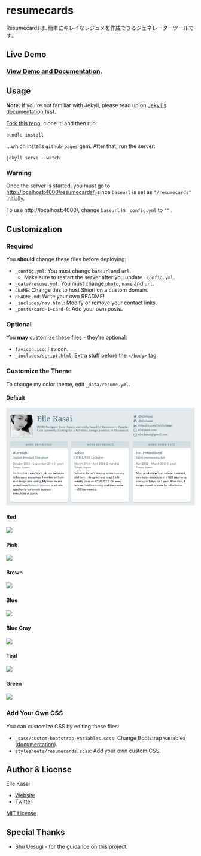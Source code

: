 # resumecards

Resumecardsは､簡単にキレイなレジュメを作成できるジェネレーターツールです｡

## Live Demo

### [View Demo and Documentation](http://ellekasai.github.io/resumecards).

## Usage

**Note:** If you're not familiar with Jekyll, please read up on [Jekyll's documentation](http://jekyllrb.com/) first.

[Fork this repo](http://github.com/ellekasai/resumecard/fork), clone it, and then run:

```
bundle install
```

...which installs `github-pages` gem. After that, run the server:

```
jekyll serve --watch
```
### Warning

Once the server is started, you must go to [http://localhost:4000/resumecards/](http://localhost:4000/resumecards/), since `baseurl` is set as `"/resumecards"` initially.

To use  http://localhost:4000/, change `baseurl` in `_config.yml` to `""` .

## Customization

### Required

You **should** change these files before deploying:

* `_config.yml`: You must change `baseurl`and `url`.
  * Make sure to restart the server after you update `_config.yml`.
* `_data/resume.yml`: You must change `photo`, `name` and `url`.
* `CNAME`: Change this to host Shiori on a custom domain.
* `README.md`: Write your own README!
* `_includes/nav.html`: Modify or remove your contact links.
* `_posts/card-1~card-9`: Add your own posts.

### Optional

You **may** customize these files - they're optional:

* `favicon.ico`: Favicon.
* `_includes/script.html`: Extra stuff before the `</body>` tag.

### Customize the Theme

To change my color theme, edit `_data/resume.yml`.

#### Default
![](images/sample_default.png)

#### Red
![](images/sample_red.png)

#### Pink
![](images/sample_pink.png)

#### Brown
![](images/sample_brown.png)

#### Blue
![](images/sample_blue.png)

#### Blue Gray
![](images/sample_bluegray.png)

#### Teal
![](images/sample_teal.png)

#### Green
![](images/sample_green.png)

### Add Your Own CSS

You can customize CSS by editing these files:

* `_sass/custom-bootstrap-variables.scss`: Change Bootstrap variables ([documentation](http://getbootstrap.com/customize)).
* `stylesheets/resumecards.scss`: Add your own custom CSS.

## Author & License

Elle Kasai

- [Website](http://ellekasai.com/about)
- [Twitter](http://twitter.com/ellekasai)

[MIT License](http://ellekasai.mit-license.org).

## Special Thanks

* [Shu Uesugi](http://github.com/chibicode) - for the guidance on this project.


